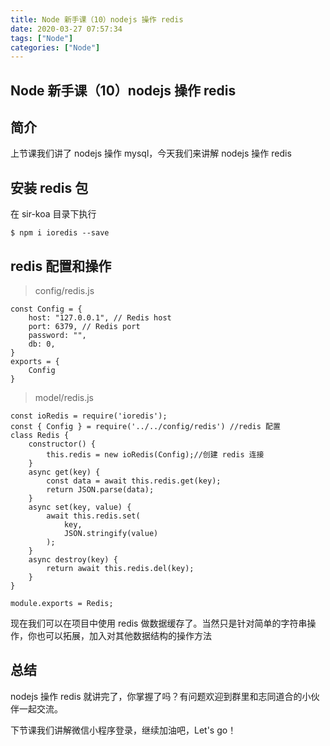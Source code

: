 ```yaml
---
title: Node 新手课（10）nodejs 操作 redis
date: 2020-03-27 07:57:34
tags: ["Node"]
categories: ["Node"]
---
```


## Node 新手课（10）nodejs 操作 redis

## 简介

上节课我们讲了 nodejs 操作 mysql，今天我们来讲解 nodejs 操作 redis

## 安装 redis 包

在 sir-koa 目录下执行

```
$ npm i ioredis --save
```

## redis 配置和操作

> config/redis.js

```
const Config = {
    host: "127.0.0.1", // Redis host
    port: 6379, // Redis port
    password: "",
    db: 0,
}
exports = {
    Config
}
```

> model/redis.js

```
const ioRedis = require('ioredis');
const { Config } = require('../../config/redis') //redis 配置
class Redis {
    constructor() {
        this.redis = new ioRedis(Config);//创建 redis 连接
    }
    async get(key) {
        const data = await this.redis.get(key);
        return JSON.parse(data);
    }
    async set(key, value) {
        await this.redis.set(
            key,
            JSON.stringify(value)
        );
    }
    async destroy(key) {
        return await this.redis.del(key);
    }
}

module.exports = Redis;

```

现在我们可以在项目中使用 redis 做数据缓存了。当然只是针对简单的字符串操作，你也可以拓展，加入对其他数据结构的操作方法

## 总结

nodejs 操作 redis 就讲完了，你掌握了吗？有问题欢迎到群里和志同道合的小伙伴一起交流。

下节课我们讲解微信小程序登录，继续加油吧，Let's go！
